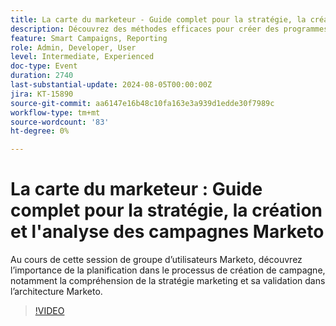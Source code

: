 ```yaml
---
title: La carte du marketeur - Guide complet pour la stratégie, la création et l'analyse des campagnes Marketo
description: Découvrez des méthodes efficaces pour créer des programmes de Marketo Engage, y compris l’importation, le clonage et la création à partir de zéro. Personnalisez les modèles de Marketo Engage pour répondre aux normes de la marque et gérer les ressources et les coûts de période.
feature: Smart Campaigns, Reporting
role: Admin, Developer, User
level: Intermediate, Experienced
doc-type: Event
duration: 2740
last-substantial-update: 2024-08-05T00:00:00Z
jira: KT-15890
source-git-commit: aa6147e16b48c10fa163e3a939d1edde30f7989c
workflow-type: tm+mt
source-wordcount: '83'
ht-degree: 0%

---
```



# La carte du marketeur : Guide complet pour la stratégie, la création et l&#39;analyse des campagnes Marketo

Au cours de cette session de groupe d’utilisateurs Marketo, découvrez l’importance de la planification dans le processus de création de campagne, notamment la compréhension de la stratégie marketing et sa validation dans l’architecture Marketo.

>[!VIDEO](https://video.tv.adobe.com/v/3432223/?learn=on)
